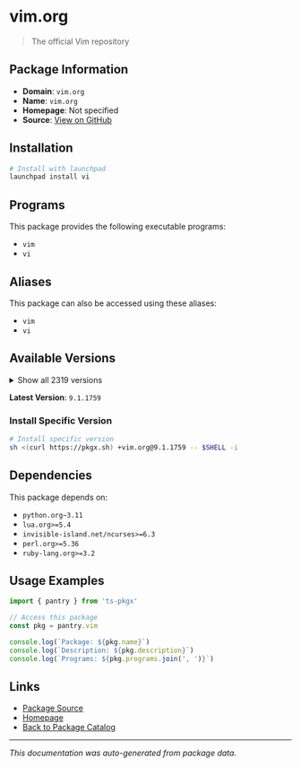 # vim.org

> The official Vim repository

## Package Information

- **Domain**: `vim.org`
- **Name**: `vim.org`
- **Homepage**: Not specified
- **Source**: [View on GitHub](https://github.com/pkgxdev/pantry/tree/main/projects/vim.org/package.yml)

## Installation

```bash
# Install with launchpad
launchpad install vi
```

## Programs

This package provides the following executable programs:

- `vim`
- `vi`

## Aliases

This package can also be accessed using these aliases:

- `vim`
- `vi`

## Available Versions

<details>
<summary>Show all 2319 versions</summary>

- `9.1.1759`, `9.1.1758`, `9.1.1756`, `9.1.1755`, `9.1.1754`
- `9.1.1753`, `9.1.1752`, `9.1.1751`, `9.1.1750`, `9.1.1749`
- `9.1.1748`, `9.1.1747`, `9.1.1746`, `9.1.1745`, `9.1.1744`
- `9.1.1743`, `9.1.1742`, `9.1.1741`, `9.1.1740`, `9.1.1739`
- `9.1.1738`, `9.1.1737`, `9.1.1736`, `9.1.1735`, `9.1.1734`
- `9.1.1733`, `9.1.1732`, `9.1.1730`, `9.1.1729`, `9.1.1728`
- `9.1.1727`, `9.1.1726`, `9.1.1725`, `9.1.1724`, `9.1.1723`
- `9.1.1722`, `9.1.1721`, `9.1.1720`, `9.1.1719`, `9.1.1718`
- `9.1.1716`, `9.1.1715`, `9.1.1714`, `9.1.1713`, `9.1.1712`
- `9.1.1711`, `9.1.1710`, `9.1.1709`, `9.1.1708`, `9.1.1707`
- `9.1.1706`, `9.1.1705`, `9.1.1704`, `9.1.1703`, `9.1.1702`
- `9.1.1701`, `9.1.1700`, `9.1.1699`, `9.1.1698`, `9.1.1697`
- `9.1.1696`, `9.1.1695`, `9.1.1694`, `9.1.1693`, `9.1.1692`
- `9.1.1691`, `9.1.1690`, `9.1.1689`, `9.1.1688`, `9.1.1687`
- `9.1.1686`, `9.1.1685`, `9.1.1684`, `9.1.1683`, `9.1.1682`
- `9.1.1681`, `9.1.1680`, `9.1.1678`, `9.1.1677`, `9.1.1676`
- `9.1.1675`, `9.1.1674`, `9.1.1672`, `9.1.1671`, `9.1.1670`
- `9.1.1669`, `9.1.1668`, `9.1.1667`, `9.1.1666`, `9.1.1665`
- `9.1.1664`, `9.1.1663`, `9.1.1662`, `9.1.1661`, `9.1.1660`
- `9.1.1659`, `9.1.1658`, `9.1.1656`, `9.1.1655`, `9.1.1652`
- `9.1.1651`, `9.1.1650`, `9.1.1649`, `9.1.1648`, `9.1.1646`
- `9.1.1645`, `9.1.1644`, `9.1.1643`, `9.1.1642`, `9.1.1641`
- `9.1.1640`, `9.1.1639`, `9.1.1638`, `9.1.1637`, `9.1.1636`
- `9.1.1635`, `9.1.1634`, `9.1.1633`, `9.1.1632`, `9.1.1631`
- `9.1.1630`, `9.1.1629`, `9.1.1628`, `9.1.1627`, `9.1.1626`
- `9.1.1625`, `9.1.1624`, `9.1.1623`, `9.1.1622`, `9.1.1621`
- `9.1.1620`, `9.1.1619`, `9.1.1618`, `9.1.1617`, `9.1.1616`
- `9.1.1615`, `9.1.1614`, `9.1.1613`, `9.1.1612`, `9.1.1611`
- `9.1.1610`, `9.1.1609`, `9.1.1608`, `9.1.1607`, `9.1.1606`
- `9.1.1605`, `9.1.1604`, `9.1.1603`, `9.1.1602`, `9.1.1601`
- `9.1.1600`, `9.1.1599`, `9.1.1598`, `9.1.1597`, `9.1.1596`
- `9.1.1595`, `9.1.1594`, `9.1.1593`, `9.1.1592`, `9.1.1591`
- `9.1.1590`, `9.1.1589`, `9.1.1588`, `9.1.1587`, `9.1.1586`
- `9.1.1585`, `9.1.1584`, `9.1.1583`, `9.1.1582`, `9.1.1581`
- `9.1.1580`, `9.1.1579`, `9.1.1578`, `9.1.1577`, `9.1.1576`
- `9.1.1575`, `9.1.1574`, `9.1.1573`, `9.1.1572`, `9.1.1571`
- `9.1.1569`, `9.1.1568`, `9.1.1567`, `9.1.1566`, `9.1.1565`
- `9.1.1564`, `9.1.1563`, `9.1.1562`, `9.1.1561`, `9.1.1560`
- `9.1.1559`, `9.1.1558`, `9.1.1557`, `9.1.1556`, `9.1.1555`
- `9.1.1554`, `9.1.1553`, `9.1.1552`, `9.1.1551`, `9.1.1550`
- `9.1.1549`, `9.1.1548`, `9.1.1547`, `9.1.1546`, `9.1.1545`
- `9.1.1544`, `9.1.1543`, `9.1.1542`, `9.1.1541`, `9.1.1540`
- `9.1.1539`, `9.1.1538`, `9.1.1537`, `9.1.1536`, `9.1.1535`
- `9.1.1534`, `9.1.1533`, `9.1.1532`, `9.1.1531`, `9.1.1530`
- `9.1.1529`, `9.1.1528`, `9.1.1527`, `9.1.1526`, `9.1.1525`
- `9.1.1524`, `9.1.1522`, `9.1.1521`, `9.1.1520`, `9.1.1519`
- `9.1.1518`, `9.1.1517`, `9.1.1516`, `9.1.1515`, `9.1.1514`
- `9.1.1513`, `9.1.1512`, `9.1.1511`, `9.1.1510`, `9.1.1509`
- `9.1.1508`, `9.1.1507`, `9.1.1506`, `9.1.1504`, `9.1.1503`
- `9.1.1502`, `9.1.1501`, `9.1.1500`, `9.1.1499`, `9.1.1498`
- `9.1.1497`, `9.1.1496`, `9.1.1495`, `9.1.1494`, `9.1.1493`
- `9.1.1492`, `9.1.1491`, `9.1.1490`, `9.1.1489`, `9.1.1488`
- `9.1.1487`, `9.1.1486`, `9.1.1485`, `9.1.1484`, `9.1.1483`
- `9.1.1482`, `9.1.1481`, `9.1.1479`, `9.1.1478`, `9.1.1477`
- `9.1.1476`, `9.1.1475`, `9.1.1474`, `9.1.1473`, `9.1.1472`
- `9.1.1471`, `9.1.1470`, `9.1.1469`, `9.1.1468`, `9.1.1467`
- `9.1.1466`, `9.1.1465`, `9.1.1464`, `9.1.1463`, `9.1.1462`
- `9.1.1460`, `9.1.1459`, `9.1.1458`, `9.1.1457`, `9.1.1456`
- `9.1.1455`, `9.1.1454`, `9.1.1453`, `9.1.1452`, `9.1.1451`
- `9.1.1450`, `9.1.1449`, `9.1.1448`, `9.1.1447`, `9.1.1446`
- `9.1.1445`, `9.1.1444`, `9.1.1443`, `9.1.1442`, `9.1.1441`
- `9.1.1440`, `9.1.1439`, `9.1.1438`, `9.1.1436`, `9.1.1435`
- `9.1.1434`, `9.1.1433`, `9.1.1432`, `9.1.1431`, `9.1.1430`
- `9.1.1429`, `9.1.1428`, `9.1.1427`, `9.1.1426`, `9.1.1425`
- `9.1.1424`, `9.1.1423`, `9.1.1422`, `9.1.1421`, `9.1.1420`
- `9.1.1419`, `9.1.1418`, `9.1.1416`, `9.1.1415`, `9.1.1413`
- `9.1.1412`, `9.1.1411`, `9.1.1410`, `9.1.1409`, `9.1.1408`
- `9.1.1407`, `9.1.1406`, `9.1.1405`, `9.1.1404`, `9.1.1403`
- `9.1.1402`, `9.1.1401`, `9.1.1400`, `9.1.1399`, `9.1.1398`
- `9.1.1397`, `9.1.1396`, `9.1.1395`, `9.1.1394`, `9.1.1393`
- `9.1.1391`, `9.1.1390`, `9.1.1389`, `9.1.1388`, `9.1.1387`
- `9.1.1386`, `9.1.1384`, `9.1.1383`, `9.1.1382`, `9.1.1381`
- `9.1.1380`, `9.1.1379`, `9.1.1378`, `9.1.1377`, `9.1.1376`
- `9.1.1374`, `9.1.1373`, `9.1.1372`, `9.1.1371`, `9.1.1370`
- `9.1.1369`, `9.1.1368`, `9.1.1367`, `9.1.1366`, `9.1.1365`
- `9.1.1364`, `9.1.1363`, `9.1.1362`, `9.1.1361`, `9.1.1360`
- `9.1.1359`, `9.1.1358`, `9.1.1357`, `9.1.1356`, `9.1.1355`
- `9.1.1354`, `9.1.1353`, `9.1.1352`, `9.1.1351`, `9.1.1350`
- `9.1.1349`, `9.1.1348`, `9.1.1347`, `9.1.1346`, `9.1.1344`
- `9.1.1343`, `9.1.1342`, `9.1.1341`, `9.1.1340`, `9.1.1339`
- `9.1.1338`, `9.1.1337`, `9.1.1336`, `9.1.1334`, `9.1.1333`
- `9.1.1332`, `9.1.1330`, `9.1.1329`, `9.1.1328`, `9.1.1327`
- `9.1.1326`, `9.1.1325`, `9.1.1324`, `9.1.1323`, `9.1.1322`
- `9.1.1321`, `9.1.1320`, `9.1.1319`, `9.1.1318`, `9.1.1317`
- `9.1.1316`, `9.1.1315`, `9.1.1314`, `9.1.1313`, `9.1.1312`
- `9.1.1311`, `9.1.1310`, `9.1.1309`, `9.1.1308`, `9.1.1307`
- `9.1.1306`, `9.1.1305`, `9.1.1304`, `9.1.1302`, `9.1.1301`
- `9.1.1300`, `9.1.1299`, `9.1.1298`, `9.1.1297`, `9.1.1296`
- `9.1.1295`, `9.1.1294`, `9.1.1293`, `9.1.1292`, `9.1.1291`
- `9.1.1290`, `9.1.1289`, `9.1.1288`, `9.1.1287`, `9.1.1286`
- `9.1.1285`, `9.1.1284`, `9.1.1283`, `9.1.1282`, `9.1.1280`
- `9.1.1279`, `9.1.1278`, `9.1.1276`, `9.1.1275`, `9.1.1274`
- `9.1.1273`, `9.1.1272`, `9.1.1271`, `9.1.1270`, `9.1.1269`
- `9.1.1268`, `9.1.1267`, `9.1.1266`, `9.1.1265`, `9.1.1264`
- `9.1.1263`, `9.1.1262`, `9.1.1261`, `9.1.1260`, `9.1.1259`
- `9.1.1258`, `9.1.1257`, `9.1.1256`, `9.1.1255`, `9.1.1254`
- `9.1.1252`, `9.1.1251`, `9.1.1250`, `9.1.1249`, `9.1.1248`
- `9.1.1247`, `9.1.1246`, `9.1.1245`, `9.1.1244`, `9.1.1243`
- `9.1.1242`, `9.1.1241`, `9.1.1240`, `9.1.1239`, `9.1.1238`
- `9.1.1237`, `9.1.1236`, `9.1.1235`, `9.1.1234`, `9.1.1233`
- `9.1.1232`, `9.1.1231`, `9.1.1230`, `9.1.1229`, `9.1.1228`
- `9.1.1227`, `9.1.1226`, `9.1.1225`, `9.1.1224`, `9.1.1223`
- `9.1.1222`, `9.1.1221`, `9.1.1220`, `9.1.1219`, `9.1.1218`
- `9.1.1217`, `9.1.1216`, `9.1.1215`, `9.1.1213`, `9.1.1212`
- `9.1.1211`, `9.1.1210`, `9.1.1209`, `9.1.1208`, `9.1.1207`
- `9.1.1206`, `9.1.1205`, `9.1.1203`, `9.1.1202`, `9.1.1201`
- `9.1.1200`, `9.1.1199`, `9.1.1198`, `9.1.1197`, `9.1.1196`
- `9.1.1195`, `9.1.1194`, `9.1.1193`, `9.1.1192`, `9.1.1191`
- `9.1.1190`, `9.1.1189`, `9.1.1188`, `9.1.1187`, `9.1.1186`
- `9.1.1185`, `9.1.1184`, `9.1.1183`, `9.1.1182`, `9.1.1181`
- `9.1.1180`, `9.1.1179`, `9.1.1178`, `9.1.1177`, `9.1.1176`
- `9.1.1175`, `9.1.1174`, `9.1.1173`, `9.1.1172`, `9.1.1171`
- `9.1.1170`, `9.1.1169`, `9.1.1168`, `9.1.1167`, `9.1.1166`
- `9.1.1165`, `9.1.1164`, `9.1.1163`, `9.1.1162`, `9.1.1161`
- `9.1.1160`, `9.1.1159`, `9.1.1158`, `9.1.1157`, `9.1.1156`
- `9.1.1155`, `9.1.1154`, `9.1.1153`, `9.1.1152`, `9.1.1151`
- `9.1.1150`, `9.1.1149`, `9.1.1148`, `9.1.1147`, `9.1.1146`
- `9.1.1145`, `9.1.1144`, `9.1.1143`, `9.1.1142`, `9.1.1141`
- `9.1.1140`, `9.1.1139`, `9.1.1138`, `9.1.1137`, `9.1.1136`
- `9.1.1135`, `9.1.1134`, `9.1.1133`, `9.1.1132`, `9.1.1131`
- `9.1.1130`, `9.1.1129`, `9.1.1128`, `9.1.1126`, `9.1.1125`
- `9.1.1124`, `9.1.1123`, `9.1.1122`, `9.1.1121`, `9.1.1120`
- `9.1.1119`, `9.1.1118`, `9.1.1117`, `9.1.1116`, `9.1.1115`
- `9.1.1114`, `9.1.1113`, `9.1.1112`, `9.1.1111`, `9.1.1110`
- `9.1.1109`, `9.1.1108`, `9.1.1107`, `9.1.1106`, `9.1.1105`
- `9.1.1104`, `9.1.1103`, `9.1.1102`, `9.1.1101`, `9.1.1100`
- `9.1.1099`, `9.1.1098`, `9.1.1097`, `9.1.1096`, `9.1.1095`
- `9.1.1094`, `9.1.1087`, `9.1.1086`, `9.1.1085`, `9.1.1084`
- `9.1.1083`, `9.1.1082`, `9.1.1081`, `9.1.1080`, `9.1.1079`
- `9.1.1078`, `9.1.1077`, `9.1.1076`, `9.1.1075`, `9.1.1074`
- `9.1.1073`, `9.1.1072`, `9.1.1071`, `9.1.1070`, `9.1.1069`
- `9.1.1068`, `9.1.1067`, `9.1.1066`, `9.1.1065`, `9.1.1064`
- `9.1.1063`, `9.1.1062`, `9.1.1061`, `9.1.1060`, `9.1.1059`
- `9.1.1058`, `9.1.1057`, `9.1.1056`, `9.1.1055`, `9.1.1054`
- `9.1.1053`, `9.1.1052`, `9.1.1051`, `9.1.1050`, `9.1.1049`
- `9.1.1048`, `9.1.1047`, `9.1.1046`, `9.1.1045`, `9.1.1044`
- `9.1.1043`, `9.1.1042`, `9.1.1041`, `9.1.1040`, `9.1.1039`
- `9.1.1038`, `9.1.1037`, `9.1.1036`, `9.1.1035`, `9.1.1034`
- `9.1.1033`, `9.1.1032`, `9.1.1031`, `9.1.1030`, `9.1.1029`
- `9.1.1028`, `9.1.1027`, `9.1.1026`, `9.1.1025`, `9.1.1024`
- `9.1.1023`, `9.1.1022`, `9.1.1021`, `9.1.1020`, `9.1.1019`
- `9.1.1018`, `9.1.1017`, `9.1.1016`, `9.1.1015`, `9.1.1014`
- `9.1.1013`, `9.1.1012`, `9.1.1011`, `9.1.1010`, `9.1.1009`
- `9.1.1007`, `9.1.1006`, `9.1.1005`, `9.1.1004`, `9.1.1003`
- `9.1.1002`, `9.1.1001`, `9.1.1000`, `9.1.999`, `9.1.998`
- `9.1.997`, `9.1.996`, `9.1.995`, `9.1.994`, `9.1.993`
- `9.1.992`, `9.1.991`, `9.1.990`, `9.1.989`, `9.1.988`
- `9.1.987`, `9.1.986`, `9.1.985`, `9.1.984`, `9.1.983`
- `9.1.982`, `9.1.981`, `9.1.980`, `9.1.979`, `9.1.978`
- `9.1.977`, `9.1.976`, `9.1.975`, `9.1.974`, `9.1.973`
- `9.1.972`, `9.1.971`, `9.1.970`, `9.1.969`, `9.1.968`
- `9.1.967`, `9.1.966`, `9.1.965`, `9.1.964`, `9.1.962`
- `9.1.961`, `9.1.960`, `9.1.959`, `9.1.958`, `9.1.957`
- `9.1.956`, `9.1.955`, `9.1.954`, `9.1.953`, `9.1.952`
- `9.1.951`, `9.1.950`, `9.1.949`, `9.1.948`, `9.1.947`
- `9.1.946`, `9.1.945`, `9.1.944`, `9.1.943`, `9.1.942`
- `9.1.941`, `9.1.940`, `9.1.939`, `9.1.938`, `9.1.937`
- `9.1.936`, `9.1.935`, `9.1.934`, `9.1.933`, `9.1.932`
- `9.1.931`, `9.1.930`, `9.1.929`, `9.1.928`, `9.1.927`
- `9.1.926`, `9.1.925`, `9.1.924`, `9.1.923`, `9.1.922`
- `9.1.921`, `9.1.920`, `9.1.919`, `9.1.918`, `9.1.917`
- `9.1.916`, `9.1.915`, `9.1.914`, `9.1.913`, `9.1.912`
- `9.1.911`, `9.1.910`, `9.1.909`, `9.1.908`, `9.1.907`
- `9.1.906`, `9.1.905`, `9.1.904`, `9.1.903`, `9.1.902`
- `9.1.901`, `9.1.900`, `9.1.899`, `9.1.898`, `9.1.897`
- `9.1.896`, `9.1.895`, `9.1.894`, `9.1.893`, `9.1.892`
- `9.1.891`, `9.1.890`, `9.1.889`, `9.1.888`, `9.1.887`
- `9.1.886`, `9.1.885`, `9.1.884`, `9.1.883`, `9.1.882`
- `9.1.881`, `9.1.880`, `9.1.879`, `9.1.878`, `9.1.877`
- `9.1.876`, `9.1.875`, `9.1.874`, `9.1.873`, `9.1.872`
- `9.1.871`, `9.1.870`, `9.1.869`, `9.1.868`, `9.1.867`
- `9.1.866`, `9.1.865`, `9.1.864`, `9.1.863`, `9.1.862`
- `9.1.861`, `9.1.860`, `9.1.859`, `9.1.858`, `9.1.857`
- `9.1.856`, `9.1.855`, `9.1.854`, `9.1.853`, `9.1.852`
- `9.1.851`, `9.1.850`, `9.1.849`, `9.1.848`, `9.1.847`
- `9.1.846`, `9.1.845`, `9.1.844`, `9.1.843`, `9.1.842`
- `9.1.841`, `9.1.840`, `9.1.839`, `9.1.838`, `9.1.837`
- `9.1.836`, `9.1.835`, `9.1.834`, `9.1.833`, `9.1.832`
- `9.1.831`, `9.1.830`, `9.1.829`, `9.1.828`, `9.1.827`
- `9.1.826`, `9.1.825`, `9.1.824`, `9.1.823`, `9.1.822`
- `9.1.821`, `9.1.820`, `9.1.819`, `9.1.818`, `9.1.817`
- `9.1.816`, `9.1.815`, `9.1.814`, `9.1.813`, `9.1.812`
- `9.1.811`, `9.1.810`, `9.1.809`, `9.1.808`, `9.1.807`
- `9.1.806`, `9.1.805`, `9.1.804`, `9.1.803`, `9.1.802`
- `9.1.801`, `9.1.800`, `9.1.799`, `9.1.798`, `9.1.797`
- `9.1.796`, `9.1.795`, `9.1.794`, `9.1.793`, `9.1.792`
- `9.1.791`, `9.1.790`, `9.1.789`, `9.1.788`, `9.1.787`
- `9.1.786`, `9.1.785`, `9.1.784`, `9.1.783`, `9.1.782`
- `9.1.781`, `9.1.780`, `9.1.779`, `9.1.778`, `9.1.777`
- `9.1.776`, `9.1.775`, `9.1.774`, `9.1.773`, `9.1.772`
- `9.1.771`, `9.1.770`, `9.1.769`, `9.1.768`, `9.1.767`
- `9.1.766`, `9.1.765`, `9.1.764`, `9.1.763`, `9.1.762`
- `9.1.761`, `9.1.760`, `9.1.759`, `9.1.758`, `9.1.757`
- `9.1.756`, `9.1.755`, `9.1.754`, `9.1.753`, `9.1.752`
- `9.1.751`, `9.1.750`, `9.1.749`, `9.1.748`, `9.1.747`
- `9.1.746`, `9.1.745`, `9.1.744`, `9.1.743`, `9.1.742`
- `9.1.741`, `9.1.740`, `9.1.739`, `9.1.738`, `9.1.737`
- `9.1.736`, `9.1.735`, `9.1.734`, `9.1.733`, `9.1.732`
- `9.1.731`, `9.1.730`, `9.1.729`, `9.1.728`, `9.1.727`
- `9.1.726`, `9.1.725`, `9.1.723`, `9.1.722`, `9.1.721`
- `9.1.720`, `9.1.719`, `9.1.718`, `9.1.717`, `9.1.716`
- `9.1.715`, `9.1.714`, `9.1.713`, `9.1.712`, `9.1.711`
- `9.1.710`, `9.1.709`, `9.1.708`, `9.1.707`, `9.1.706`
- `9.1.705`, `9.1.704`, `9.1.703`, `9.1.702`, `9.1.701`
- `9.1.700`, `9.1.699`, `9.1.698`, `9.1.697`, `9.1.696`
- `9.1.695`, `9.1.694`, `9.1.693`, `9.1.692`, `9.1.691`
- `9.1.690`, `9.1.689`, `9.1.688`, `9.1.687`, `9.1.686`
- `9.1.685`, `9.1.684`, `9.1.683`, `9.1.682`, `9.1.681`
- `9.1.680`, `9.1.679`, `9.1.678`, `9.1.677`, `9.1.676`
- `9.1.675`, `9.1.674`, `9.1.673`, `9.1.672`, `9.1.671`
- `9.1.670`, `9.1.669`, `9.1.668`, `9.1.667`, `9.1.666`
- `9.1.665`, `9.1.664`, `9.1.663`, `9.1.662`, `9.1.661`
- `9.1.660`, `9.1.659`, `9.1.658`, `9.1.657`, `9.1.656`
- `9.1.655`, `9.1.654`, `9.1.653`, `9.1.652`, `9.1.651`
- `9.1.650`, `9.1.649`, `9.1.648`, `9.1.647`, `9.1.646`
- `9.1.645`, `9.1.644`, `9.1.643`, `9.1.642`, `9.1.641`
- `9.1.640`, `9.1.639`, `9.1.638`, `9.1.637`, `9.1.635`
- `9.1.634`, `9.1.633`, `9.1.632`, `9.1.631`, `9.1.630`
- `9.1.629`, `9.1.628`, `9.1.627`, `9.1.626`, `9.1.624`
- `9.1.623`, `9.1.622`, `9.1.621`, `9.1.620`, `9.1.619`
- `9.1.618`, `9.1.617`, `9.1.615`, `9.1.614`, `9.1.613`
- `9.1.612`, `9.1.611`, `9.1.610`, `9.1.609`, `9.1.608`
- `9.1.607`, `9.1.606`, `9.1.605`, `9.1.604`, `9.1.603`
- `9.1.602`, `9.1.601`, `9.1.600`, `9.1.599`, `9.1.598`
- `9.1.597`, `9.1.596`, `9.1.595`, `9.1.594`, `9.1.593`
- `9.1.592`, `9.1.591`, `9.1.590`, `9.1.589`, `9.1.588`
- `9.1.587`, `9.1.586`, `9.1.585`, `9.1.584`, `9.1.583`
- `9.1.582`, `9.1.581`, `9.1.580`, `9.1.579`, `9.1.578`
- `9.1.577`, `9.1.576`, `9.1.575`, `9.1.574`, `9.1.573`
- `9.1.572`, `9.1.571`, `9.1.570`, `9.1.569`, `9.1.568`
- `9.1.567`, `9.1.566`, `9.1.565`, `9.1.564`, `9.1.563`
- `9.1.562`, `9.1.561`, `9.1.560`, `9.1.559`, `9.1.558`
- `9.1.557`, `9.1.556`, `9.1.555`, `9.1.554`, `9.1.553`
- `9.1.552`, `9.1.551`, `9.1.550`, `9.1.549`, `9.1.547`
- `9.1.546`, `9.1.545`, `9.1.544`, `9.1.543`, `9.1.542`
- `9.1.541`, `9.1.540`, `9.1.539`, `9.1.538`, `9.1.537`
- `9.1.536`, `9.1.535`, `9.1.534`, `9.1.533`, `9.1.532`
- `9.1.531`, `9.1.530`, `9.1.529`, `9.1.528`, `9.1.527`
- `9.1.526`, `9.1.525`, `9.1.524`, `9.1.523`, `9.1.522`
- `9.1.521`, `9.1.520`, `9.1.519`, `9.1.518`, `9.1.517`
- `9.1.516`, `9.1.515`, `9.1.514`, `9.1.513`, `9.1.512`
- `9.1.511`, `9.1.510`, `9.1.509`, `9.1.508`, `9.1.507`
- `9.1.506`, `9.1.505`, `9.1.504`, `9.1.503`, `9.1.502`
- `9.1.501`, `9.1.500`, `9.1.499`, `9.1.498`, `9.1.497`
- `9.1.496`, `9.1.495`, `9.1.494`, `9.1.493`, `9.1.492`
- `9.1.491`, `9.1.490`, `9.1.489`, `9.1.488`, `9.1.487`
- `9.1.486`, `9.1.485`, `9.1.484`, `9.1.483`, `9.1.482`
- `9.1.481`, `9.1.479`, `9.1.478`, `9.1.477`, `9.1.476`
- `9.1.475`, `9.1.474`, `9.1.473`, `9.1.472`, `9.1.471`
- `9.1.470`, `9.1.469`, `9.1.468`, `9.1.467`, `9.1.466`
- `9.1.465`, `9.1.464`, `9.1.463`, `9.1.462`, `9.1.461`
- `9.1.460`, `9.1.459`, `9.1.458`, `9.1.457`, `9.1.456`
- `9.1.455`, `9.1.454`, `9.1.453`, `9.1.452`, `9.1.451`
- `9.1.450`, `9.1.449`, `9.1.448`, `9.1.447`, `9.1.446`
- `9.1.445`, `9.1.444`, `9.1.443`, `9.1.442`, `9.1.441`
- `9.1.440`, `9.1.439`, `9.1.438`, `9.1.437`, `9.1.436`
- `9.1.435`, `9.1.434`, `9.1.433`, `9.1.432`, `9.1.431`
- `9.1.430`, `9.1.429`, `9.1.428`, `9.1.426`, `9.1.425`
- `9.1.424`, `9.1.423`, `9.1.422`, `9.1.421`, `9.1.420`
- `9.1.419`, `9.1.418`, `9.1.417`, `9.1.415`, `9.1.414`
- `9.1.413`, `9.1.412`, `9.1.411`, `9.1.410`, `9.1.409`
- `9.1.408`, `9.1.407`, `9.1.406`, `9.1.405`, `9.1.404`
- `9.1.403`, `9.1.402`, `9.1.401`, `9.1.400`, `9.1.399`
- `9.1.398`, `9.1.397`, `9.1.396`, `9.1.395`, `9.1.394`
- `9.1.393`, `9.1.392`, `9.1.391`, `9.1.390`, `9.1.389`
- `9.1.388`, `9.1.387`, `9.1.386`, `9.1.385`, `9.1.384`
- `9.1.383`, `9.1.382`, `9.1.381`, `9.1.380`, `9.1.379`
- `9.1.378`, `9.1.377`, `9.1.376`, `9.1.375`, `9.1.374`
- `9.1.373`, `9.1.372`, `9.1.370`, `9.1.369`, `9.1.368`
- `9.1.367`, `9.1.366`, `9.1.365`, `9.1.364`, `9.1.363`
- `9.1.362`, `9.1.361`, `9.1.360`, `9.1.359`, `9.1.358`
- `9.1.357`, `9.1.356`, `9.1.355`, `9.1.354`, `9.1.353`
- `9.1.352`, `9.1.351`, `9.1.350`, `9.1.349`, `9.1.348`
- `9.1.347`, `9.1.346`, `9.1.345`, `9.1.344`, `9.1.343`
- `9.1.342`, `9.1.341`, `9.1.340`, `9.1.339`, `9.1.338`
- `9.1.337`, `9.1.336`, `9.1.335`, `9.1.334`, `9.1.333`
- `9.1.332`, `9.1.331`, `9.1.330`, `9.1.329`, `9.1.328`
- `9.1.327`, `9.1.326`, `9.1.325`, `9.1.324`, `9.1.323`
- `9.1.322`, `9.1.321`, `9.1.320`, `9.1.319`, `9.1.318`
- `9.1.317`, `9.1.316`, `9.1.315`, `9.1.314`, `9.1.313`
- `9.1.312`, `9.1.311`, `9.1.310`, `9.1.309`, `9.1.308`
- `9.1.307`, `9.1.306`, `9.1.305`, `9.1.304`, `9.1.303`
- `9.1.302`, `9.1.301`, `9.1.300`, `9.1.299`, `9.1.298`
- `9.1.297`, `9.1.296`, `9.1.295`, `9.1.294`, `9.1.293`
- `9.1.292`, `9.1.291`, `9.1.290`, `9.1.289`, `9.1.288`
- `9.1.287`, `9.1.286`, `9.1.285`, `9.1.284`, `9.1.283`
- `9.1.282`, `9.1.281`, `9.1.280`, `9.1.279`, `9.1.278`
- `9.1.277`, `9.1.276`, `9.1.275`, `9.1.274`, `9.1.273`
- `9.1.272`, `9.1.271`, `9.1.270`, `9.1.269`, `9.1.268`
- `9.1.267`, `9.1.266`, `9.1.265`, `9.1.264`, `9.1.263`
- `9.1.262`, `9.1.261`, `9.1.260`, `9.1.259`, `9.1.258`
- `9.1.257`, `9.1.256`, `9.1.255`, `9.1.254`, `9.1.253`
- `9.1.252`, `9.1.234`, `9.1.233`, `9.1.232`, `9.1.231`
- `9.1.230`, `9.1.229`, `9.1.228`, `9.1.227`, `9.1.226`
- `9.1.225`, `9.1.224`, `9.1.222`, `9.1.221`, `9.1.220`
- `9.1.218`, `9.1.217`, `9.1.216`, `9.1.214`, `9.1.213`
- `9.1.212`, `9.1.211`, `9.1.210`, `9.1.209`, `9.1.208`
- `9.1.207`, `9.1.206`, `9.1.205`, `9.1.203`, `9.1.202`
- `9.1.201`, `9.1.200`, `9.1.199`, `9.1.198`, `9.1.197`
- `9.1.196`, `9.1.195`, `9.1.193`, `9.1.191`, `9.1.190`
- `9.1.189`, `9.1.188`, `9.1.187`, `9.1.186`, `9.1.185`
- `9.1.184`, `9.1.183`, `9.1.182`, `9.1.181`, `9.1.180`
- `9.1.179`, `9.1.178`, `9.1.177`, `9.1.176`, `9.1.175`
- `9.1.174`, `9.1.173`, `9.1.172`, `9.1.171`, `9.1.170`
- `9.1.169`, `9.1.168`, `9.1.167`, `9.1.166`, `9.1.165`
- `9.1.164`, `9.1.163`, `9.1.162`, `9.1.161`, `9.1.160`
- `9.1.159`, `9.1.158`, `9.1.157`, `9.1.156`, `9.1.155`
- `9.1.154`, `9.1.153`, `9.1.152`, `9.1.151`, `9.1.150`
- `9.1.149`, `9.1.148`, `9.1.147`, `9.1.146`, `9.1.145`
- `9.1.144`, `9.1.143`, `9.1.142`, `9.1.141`, `9.1.140`
- `9.1.139`, `9.1.138`, `9.1.137`, `9.1.136`, `9.1.135`
- `9.1.134`, `9.1.133`, `9.1.132`, `9.1.130`, `9.1.129`
- `9.1.128`, `9.1.127`, `9.1.126`, `9.1.125`, `9.1.124`
- `9.1.123`, `9.1.122`, `9.1.121`, `9.1.120`, `9.1.119`
- `9.1.118`, `9.1.117`, `9.1.116`, `9.1.115`, `9.1.114`
- `9.1.113`, `9.1.112`, `9.1.111`, `9.1.110`, `9.1.109`
- `9.1.108`, `9.1.107`, `9.1.106`, `9.1.105`, `9.1.104`
- `9.1.103`, `9.1.102`, `9.1.101`, `9.1.100`, `9.1.99`
- `9.1.98`, `9.1.97`, `9.1.96`, `9.1.95`, `9.1.94`
- `9.1.93`, `9.1.92`, `9.1.91`, `9.1.90`, `9.1.89`
- `9.1.88`, `9.1.87`, `9.1.86`, `9.1.85`, `9.1.84`
- `9.1.83`, `9.1.82`, `9.1.81`, `9.1.80`, `9.1.79`
- `9.1.78`, `9.1.77`, `9.1.76`, `9.1.75`, `9.1.74`
- `9.1.73`, `9.1.72`, `9.1.71`, `9.1.70`, `9.1.69`
- `9.1.68`, `9.1.67`, `9.1.66`, `9.1.65`, `9.1.64`
- `9.1.63`, `9.1.62`, `9.1.61`, `9.1.60`, `9.1.59`
- `9.1.58`, `9.1.57`, `9.1.56`, `9.1.55`, `9.1.54`
- `9.1.53`, `9.1.52`, `9.1.51`, `9.1.50`, `9.1.49`
- `9.1.48`, `9.1.47`, `9.1.46`, `9.1.45`, `9.1.44`
- `9.1.43`, `9.1.42`, `9.1.41`, `9.1.40`, `9.1.39`
- `9.1.38`, `9.1.37`, `9.1.36`, `9.1.35`, `9.1.34`
- `9.1.33`, `9.1.32`, `9.1.31`, `9.1.30`, `9.1.29`
- `9.1.28`, `9.1.27`, `9.1.26`, `9.1.25`, `9.1.24`
- `9.1.23`, `9.1.22`, `9.1.21`, `9.1.20`, `9.1.19`
- `9.1.18`, `9.1.17`, `9.1.16`, `9.1.15`, `9.1.14`
- `9.1.13`, `9.1.12`, `9.1.11`, `9.1.10`, `9.1.9`
- `9.1.8`, `9.1.7`, `9.1.6`, `9.1.5`, `9.1.4`
- `9.1.3`, `9.1.2`, `9.1.1`, `9.1.0`, `9.0.2190`
- `9.0.2189`, `9.0.2188`, `9.0.2187`, `9.0.2186`, `9.0.2185`
- `9.0.2184`, `9.0.2183`, `9.0.2182`, `9.0.2181`, `9.0.2180`
- `9.0.2179`, `9.0.2178`, `9.0.2177`, `9.0.2176`, `9.0.2175`
- `9.0.2174`, `9.0.2173`, `9.0.2172`, `9.0.2171`, `9.0.2170`
- `9.0.2169`, `9.0.2168`, `9.0.2167`, `9.0.2166`, `9.0.2165`
- `9.0.2164`, `9.0.2163`, `9.0.2162`, `9.0.2161`, `9.0.2160`
- `9.0.2159`, `9.0.2158`, `9.0.2157`, `9.0.2156`, `9.0.2155`
- `9.0.2154`, `9.0.2153`, `9.0.2152`, `9.0.2151`, `9.0.2150`
- `9.0.2149`, `9.0.2148`, `9.0.2147`, `9.0.2146`, `9.0.2145`
- `9.0.2144`, `9.0.2143`, `9.0.2142`, `9.0.2141`, `9.0.2140`
- `9.0.2139`, `9.0.2138`, `9.0.2137`, `9.0.2136`, `9.0.2135`
- `9.0.2134`, `9.0.2133`, `9.0.2132`, `9.0.2131`, `9.0.2130`
- `9.0.2129`, `9.0.2128`, `9.0.2127`, `9.0.2126`, `9.0.2125`
- `9.0.2124`, `9.0.2123`, `9.0.2122`, `9.0.2121`, `9.0.2120`
- `9.0.2119`, `9.0.2118`, `9.0.2117`, `9.0.2116`, `9.0.2115`
- `9.0.2114`, `9.0.2113`, `9.0.2105`, `9.0.2104`, `9.0.2103`
- `9.0.2102`, `9.0.2101`, `9.0.2100`, `9.0.2099`, `9.0.2098`
- `9.0.2097`, `9.0.2096`, `9.0.2095`, `9.0.2094`, `9.0.2093`
- `9.0.2092`, `9.0.2091`, `9.0.2090`, `9.0.2089`, `9.0.2088`
- `9.0.2087`, `9.0.2084`, `9.0.2083`, `9.0.2082`, `9.0.2081`
- `9.0.2080`, `9.0.2079`, `9.0.2078`, `9.0.2077`, `9.0.2076`
- `9.0.2075`, `9.0.2074`, `9.0.2073`, `9.0.2072`, `9.0.2071`
- `9.0.2070`, `9.0.2069`, `9.0.2068`, `9.0.2067`, `9.0.2066`
- `9.0.2065`, `9.0.2064`, `9.0.2063`, `9.0.2062`, `9.0.2061`
- `9.0.2060`, `9.0.2059`, `9.0.2058`, `9.0.2057`, `9.0.2056`
- `9.0.2055`, `9.0.2054`, `9.0.2053`, `9.0.2052`, `9.0.2051`
- `9.0.2050`, `9.0.2049`, `9.0.2043`, `9.0.2042`, `9.0.2041`
- `9.0.2040`, `9.0.2039`, `9.0.2038`, `9.0.2037`, `9.0.2036`
- `9.0.2035`, `9.0.2034`, `9.0.2033`, `9.0.2032`, `9.0.2031`
- `9.0.2030`, `9.0.2029`, `9.0.2028`, `9.0.2027`, `9.0.2026`
- `9.0.2025`, `9.0.2024`, `9.0.2023`, `9.0.2022`, `9.0.2021`
- `9.0.2020`, `9.0.2019`, `9.0.2018`, `9.0.2017`, `9.0.2016`
- `9.0.2015`, `9.0.2014`, `9.0.2013`, `9.0.2012`, `9.0.2011`
- `9.0.2010`, `9.0.2009`, `9.0.2008`, `9.0.2007`, `9.0.2006`
- `9.0.2005`, `9.0.2004`, `9.0.2003`, `9.0.2002`, `9.0.2001`
- `9.0.2000`, `9.0.1994`, `9.0.1986`, `9.0.1985`, `9.0.1984`
- `9.0.1983`, `9.0.1976`, `9.0.1975`, `9.0.1974`, `9.0.1973`
- `9.0.1972`, `9.0.1971`, `9.0.1970`, `9.0.1969`, `9.0.1968`
- `9.0.1967`, `9.0.1966`, `9.0.1965`, `9.0.1964`, `9.0.1962`
- `9.0.1961`, `9.0.1960`, `9.0.1959`, `9.0.1958`, `9.0.1957`
- `9.0.1951`, `9.0.1950`, `9.0.1949`, `9.0.1948`, `9.0.1947`
- `9.0.1946`, `9.0.1945`, `9.0.1944`, `9.0.1943`, `9.0.1942`
- `9.0.1941`, `9.0.1940`, `9.0.1930`, `9.0.1929`, `9.0.1928`
- `9.0.1927`, `9.0.1926`, `9.0.1925`, `9.0.1924`, `9.0.1923`
- `9.0.1922`, `9.0.1921`, `9.0.1920`, `9.0.1919`, `9.0.1918`
- `9.0.1917`, `9.0.1916`, `9.0.1915`, `9.0.1914`, `9.0.1913`
- `9.0.1912`, `9.0.1911`, `9.0.1910`, `9.0.1909`, `9.0.1908`
- `9.0.1907`, `9.0.1906`, `9.0.1905`, `9.0.1904`, `9.0.1903`
- `9.0.1902`, `9.0.1901`, `9.0.1900`, `9.0.1899`, `9.0.1898`
- `9.0.1897`, `9.0.1896`, `9.0.1895`, `9.0.1894`, `9.0.1888`
- `9.0.1887`, `9.0.1886`, `9.0.1885`, `9.0.1884`, `9.0.1883`
- `9.0.1882`, `9.0.1881`, `9.0.1880`, `9.0.1879`, `9.0.1878`
- `9.0.1877`, `9.0.1876`, `9.0.1875`, `9.0.1874`, `9.0.1873`
- `9.0.1872`, `9.0.1871`, `9.0.1870`, `9.0.1869`, `9.0.1868`
- `9.0.1867`, `9.0.1866`, `9.0.1865`, `9.0.1864`, `9.0.1863`
- `9.0.1862`, `9.0.1861`, `9.0.1860`, `9.0.1859`, `9.0.1858`
- `9.0.1857`, `9.0.1856`, `9.0.1855`, `9.0.1854`, `9.0.1848`
- `9.0.1847`, `9.0.1846`, `9.0.1845`, `9.0.1844`, `9.0.1843`
- `9.0.1842`, `9.0.1841`, `9.0.1840`, `9.0.1839`, `9.0.1838`
- `9.0.1837`, `9.0.1836`, `9.0.1835`, `9.0.1834`, `9.0.1833`
- `9.0.1832`, `9.0.1831`, `9.0.1830`, `9.0.1829`, `9.0.1828`
- `9.0.1827`, `9.0.1826`, `9.0.1825`, `9.0.1824`, `9.0.1823`
- `9.0.1822`, `9.0.1821`, `9.0.1820`, `9.0.1819`, `9.0.1818`
- `9.0.1817`, `9.0.1816`, `9.0.1815`, `9.0.1814`, `9.0.1813`
- `9.0.1812`, `9.0.1811`, `9.0.1810`, `9.0.1809`, `9.0.1808`
- `9.0.1807`, `9.0.1806`, `9.0.1805`, `9.0.1804`, `9.0.1803`
- `9.0.1802`, `9.0.1801`, `9.0.1800`, `9.0.1799`, `9.0.1798`
- `9.0.1797`, `9.0.1796`, `9.0.1795`, `9.0.1794`, `9.0.1793`
- `9.0.1792`, `9.0.1791`, `9.0.1790`, `9.0.1789`, `9.0.1788`
- `9.0.1787`, `9.0.1786`, `9.0.1785`, `9.0.1784`, `9.0.1783`
- `9.0.1782`, `9.0.1781`, `9.0.1780`, `9.0.1779`, `9.0.1778`
- `9.0.1777`, `9.0.1776`, `9.0.1775`, `9.0.1774`, `9.0.1773`
- `9.0.1772`, `9.0.1771`, `9.0.1770`, `9.0.1769`, `9.0.1768`
- `9.0.1767`, `9.0.1766`, `9.0.1765`, `9.0.1764`, `9.0.1763`
- `9.0.1762`, `9.0.1761`, `9.0.1760`, `9.0.1759`, `9.0.1758`
- `9.0.1757`, `9.0.1756`, `9.0.1755`, `9.0.1754`, `9.0.1753`
- `9.0.1752`, `9.0.1751`, `9.0.1750`, `9.0.1749`, `9.0.1748`
- `9.0.1747`, `9.0.1746`, `9.0.1745`, `9.0.1744`, `9.0.1743`
- `9.0.1742`, `9.0.1741`, `9.0.1740`, `9.0.1739`, `9.0.1738`
- `9.0.1737`, `9.0.1736`, `9.0.1735`, `9.0.1734`, `9.0.1733`
- `9.0.1732`, `9.0.1731`, `9.0.1730`, `9.0.1729`, `9.0.1728`
- `9.0.1727`, `9.0.1726`, `9.0.1725`, `9.0.1724`, `9.0.1723`
- `9.0.1722`, `9.0.1721`, `9.0.1720`, `9.0.1719`, `9.0.1718`
- `9.0.1717`, `9.0.1716`, `9.0.1715`, `9.0.1714`, `9.0.1713`
- `9.0.1712`, `9.0.1711`, `9.0.1710`, `9.0.1709`, `9.0.1708`
- `9.0.1707`, `9.0.1706`, `9.0.1705`, `9.0.1704`, `9.0.1703`
- `9.0.1702`, `9.0.1701`, `9.0.1700`, `9.0.1699`, `9.0.1698`
- `9.0.1697`, `9.0.1696`, `9.0.1695`, `9.0.1694`, `9.0.1693`
- `9.0.1692`, `9.0.1691`, `9.0.1690`, `9.0.1689`, `9.0.1688`
- `9.0.1687`, `9.0.1686`, `9.0.1685`, `9.0.1684`, `9.0.1683`
- `9.0.1682`, `9.0.1681`, `9.0.1680`, `9.0.1678`, `9.0.1677`
- `9.0.1676`, `9.0.1675`, `9.0.1674`, `9.0.1673`, `9.0.1672`
- `9.0.1671`, `9.0.1670`, `9.0.1669`, `9.0.1668`, `9.0.1667`
- `9.0.1666`, `9.0.1665`, `9.0.1664`, `9.0.1663`, `9.0.1662`
- `9.0.1661`, `9.0.1660`, `9.0.1659`, `9.0.1658`, `9.0.1657`
- `9.0.1656`, `9.0.1655`, `9.0.1654`, `9.0.1653`, `9.0.1652`
- `9.0.1651`, `9.0.1650`, `9.0.1649`, `9.0.1648`, `9.0.1647`
- `9.0.1646`, `9.0.1645`, `9.0.1644`, `9.0.1643`, `9.0.1642`
- `9.0.1641`, `9.0.1640`, `9.0.1639`, `9.0.1638`, `9.0.1637`
- `9.0.1636`, `9.0.1635`, `9.0.1634`, `9.0.1633`, `9.0.1632`
- `9.0.1631`, `9.0.1630`, `9.0.1629`, `9.0.1628`, `9.0.1627`
- `9.0.1626`, `9.0.1625`, `9.0.1624`, `9.0.1623`, `9.0.1622`
- `9.0.1621`, `9.0.1620`, `9.0.1619`, `9.0.1618`, `9.0.1617`
- `9.0.1616`, `9.0.1615`, `9.0.1614`, `9.0.1613`, `9.0.1612`
- `9.0.1611`, `9.0.1610`, `9.0.1609`, `9.0.1608`, `9.0.1607`
- `9.0.1606`, `9.0.1605`, `9.0.1604`, `9.0.1603`, `9.0.1602`
- `9.0.1601`, `9.0.1600`, `9.0.1599`, `9.0.1598`, `9.0.1597`
- `9.0.1596`, `9.0.1595`, `9.0.1594`, `9.0.1593`, `9.0.1592`
- `9.0.1591`, `9.0.1590`, `9.0.1589`, `9.0.1588`, `9.0.1587`
- `9.0.1586`, `9.0.1585`, `9.0.1584`, `9.0.1583`, `9.0.1582`
- `9.0.1581`, `9.0.1580`, `9.0.1579`, `9.0.1578`, `9.0.1577`
- `9.0.1576`, `9.0.1575`, `9.0.1574`, `9.0.1573`, `9.0.1572`
- `9.0.1571`, `9.0.1570`, `9.0.1569`, `9.0.1568`, `9.0.1567`
- `9.0.1566`, `9.0.1565`, `9.0.1564`, `9.0.1563`, `9.0.1562`
- `9.0.1561`, `9.0.1560`, `9.0.1559`, `9.0.1558`, `9.0.1557`
- `9.0.1556`, `9.0.1555`, `9.0.1554`, `9.0.1553`, `9.0.1552`
- `9.0.1551`, `9.0.1550`, `9.0.1549`, `9.0.1548`, `9.0.1547`
- `9.0.1546`, `9.0.1545`, `9.0.1544`, `9.0.1543`, `9.0.1542`
- `9.0.1541`, `9.0.1540`, `9.0.1539`, `9.0.1538`, `9.0.1537`
- `9.0.1536`, `9.0.1535`, `9.0.1534`, `9.0.1533`, `9.0.1532`
- `9.0.1531`, `9.0.1530`, `9.0.1529`, `9.0.1528`, `9.0.1527`
- `9.0.1526`, `9.0.1525`, `9.0.1524`, `9.0.1523`, `9.0.1522`
- `9.0.1521`, `9.0.1520`, `9.0.1519`, `9.0.1518`, `9.0.1517`
- `9.0.1516`, `9.0.1515`, `9.0.1514`, `9.0.1513`, `9.0.1512`
- `9.0.1511`, `9.0.1510`, `9.0.1509`, `9.0.1508`, `9.0.1507`
- `9.0.1506`, `9.0.1505`, `9.0.1504`, `9.0.1294`

</details>

**Latest Version**: `9.1.1759`

### Install Specific Version

```bash
# Install specific version
sh <(curl https://pkgx.sh) +vim.org@9.1.1759 -- $SHELL -i
```

## Dependencies

This package depends on:

- `python.org~3.11`
- `lua.org>=5.4`
- `invisible-island.net/ncurses>=6.3`
- `perl.org>=5.36`
- `ruby-lang.org>=3.2`

## Usage Examples

```typescript
import { pantry } from 'ts-pkgx'

// Access this package
const pkg = pantry.vim

console.log(`Package: ${pkg.name}`)
console.log(`Description: ${pkg.description}`)
console.log(`Programs: ${pkg.programs.join(', ')}`)
```

## Links

- [Package Source](https://github.com/pkgxdev/pantry/tree/main/projects/vim.org/package.yml)
- [Homepage](#)
- [Back to Package Catalog](../../package-catalog.md)

---

*This documentation was auto-generated from package data.*
